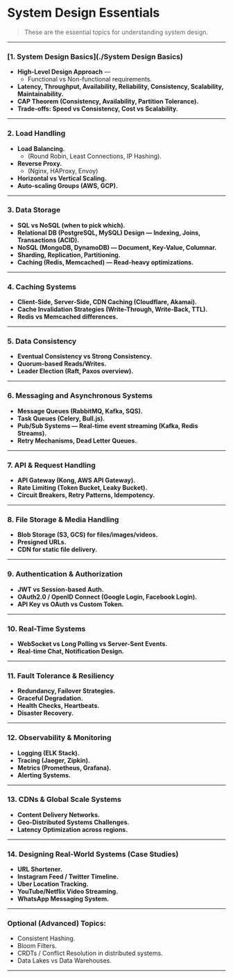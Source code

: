# System Design Essentials

> These are the essential topics for understanding system design.

---

### **[1. System Design Basics](./System Design Basics)**

* **High-Level Design Approach** —
  * Functional vs Non-functional requirements.
* **Latency, Throughput, Availability, Reliability, Consistency, Scalability, Maintainability.**
* **CAP Theorem (Consistency, Availability, Partition Tolerance).**
* **Trade-offs: Speed vs Consistency, Cost vs Scalability.**

---

### **2. Load Handling**

* **Load Balancing.**
  * (Round Robin, Least Connections, IP Hashing).
* **Reverse Proxy.**
  * (Nginx, HAProxy, Envoy)
* **Horizontal vs Vertical Scaling.**
* **Auto-scaling Groups (AWS, GCP).**

---

### **3. Data Storage**

* **SQL vs NoSQL (when to pick which).**
* **Relational DB (PostgreSQL, MySQL) Design — Indexing, Joins, Transactions (ACID).**
* **NoSQL (MongoDB, DynamoDB) — Document, Key-Value, Columnar.**
* **Sharding, Replication, Partitioning.**
* **Caching (Redis, Memcached) — Read-heavy optimizations.**

---

### **4. Caching Systems**

* **Client-Side, Server-Side, CDN Caching (Cloudflare, Akamai).**
* **Cache Invalidation Strategies (Write-Through, Write-Back, TTL).**
* **Redis vs Memcached differences.**

---

### **5. Data Consistency**

* **Eventual Consistency vs Strong Consistency.**
* **Quorum-based Reads/Writes.**
* **Leader Election (Raft, Paxos overview).**

---

### **6. Messaging and Asynchronous Systems**

* **Message Queues (RabbitMQ, Kafka, SQS).**
* **Task Queues (Celery, Bull.js).**
* **Pub/Sub Systems — Real-time event streaming (Kafka, Redis Streams).**
* **Retry Mechanisms, Dead Letter Queues.**

---

### **7. API & Request Handling**

* **API Gateway (Kong, AWS API Gateway).**
* **Rate Limiting (Token Bucket, Leaky Bucket).**
* **Circuit Breakers, Retry Patterns, Idempotency.**

---

### **8. File Storage & Media Handling**

* **Blob Storage (S3, GCS) for files/images/videos.**
* **Presigned URLs.**
* **CDN for static file delivery.**

---

### **9. Authentication & Authorization**

* **JWT vs Session-based Auth.**
* **OAuth2.0 / OpenID Connect (Google Login, Facebook Login).**
* **API Key vs OAuth vs Custom Token.**

---

### **10. Real-Time Systems**

* **WebSocket vs Long Polling vs Server-Sent Events.**
* **Real-time Chat, Notification Design.**

---

### **11. Fault Tolerance & Resiliency**

* **Redundancy, Failover Strategies.**
* **Graceful Degradation.**
* **Health Checks, Heartbeats.**
* **Disaster Recovery.**

---

### **12. Observability & Monitoring**

* **Logging (ELK Stack).**
* **Tracing (Jaeger, Zipkin).**
* **Metrics (Prometheus, Grafana).**
* **Alerting Systems.**

---

### **13. CDNs & Global Scale Systems**

* **Content Delivery Networks.**
* **Geo-Distributed Systems Challenges.**
* **Latency Optimization across regions.**

---

### **14. Designing Real-World Systems (Case Studies)**

* **URL Shortener.**
* **Instagram Feed / Twitter Timeline.**
* **Uber Location Tracking.**
* **YouTube/Netflix Video Streaming.**
* **WhatsApp Messaging System.**

---

### **Optional (Advanced) Topics:**

* Consistent Hashing.
* Bloom Filters.
* CRDTs / Conflict Resolution in distributed systems.
* Data Lakes vs Data Warehouses.

---

